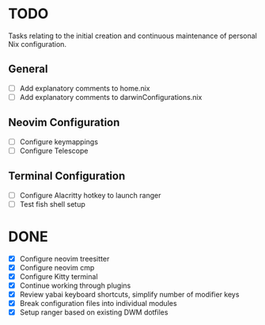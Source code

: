 # TODO

Tasks relating to the initial creation and continuous maintenance of personal Nix configuration.

## General

- [ ] Add explanatory comments to home.nix
- [ ] Add explanatory comments to darwinConfigurations.nix

## Neovim Configuration

- [ ] Configure keymappings
- [ ] Configure Telescope

## Terminal Configuration

- [ ] Configure Alacritty hotkey to launch ranger
- [ ] Test fish shell setup

# DONE

- [x] Configure neovim treesitter
- [x] Configure neovim cmp
- [x] Configure Kitty terminal
- [x] Continue working through plugins
- [x] Review yabai keyboard shortcuts, simplify number of modifier keys
- [x] Break configuration files into individual modules
- [x] Setup ranger based on existing DWM dotfiles
